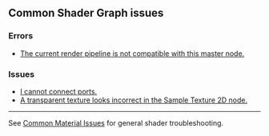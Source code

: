 ## Common Shader Graph issues

### Errors

- [The current render pipeline is not compatible with this master node.](Shader%20Graph/Shader%20Graph%20Render%20Pipelines.md)

### Issues

- [I cannot connect ports.](Shader%20Graph/Port%20Connection%20Issues.md)
- [A transparent texture looks incorrect in the Sample Texture 2D node.](Shader%20Graph/Alpha%20Output.md)

---
See [Common Material Issues](Materials.md) for general shader troubleshooting.
